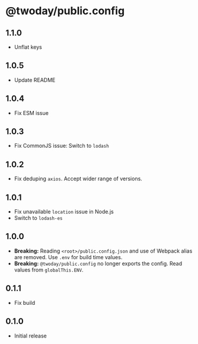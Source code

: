 # @twoday/public.config

## 1.1.0

- Unflat keys

## 1.0.5

- Update README

## 1.0.4

- Fix ESM issue

## 1.0.3

- Fix CommonJS issue: Switch to `lodash`

## 1.0.2

- Fix deduping `axios`. Accept wider range of versions.

## 1.0.1

- Fix unavailable `location` issue in Node.js
- Switch to `lodash-es`

## 1.0.0

- **Breaking:** Reading `<root>/public.config.json` and use of Webpack alias are removed. Use `.env` for build time values.
- **Breaking:** `@twoday/public.config` no longer exports the config. Read values from `globalThis.ENV`.

## 0.1.1

- Fix build

## 0.1.0

- Initial release
